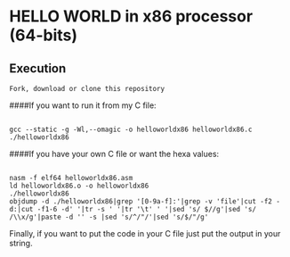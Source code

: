 # HELLO WORLD in x86 processor (64-bits)

## Execution

```
Fork, download or clone this repository
```

####If you want to run it from my C file:
```

gcc --static -g -Wl,--omagic -o helloworldx86 helloworldx86.c
./helloworldx86
```

####If you have your own C file or want the hexa values:
```

nasm -f elf64 helloworldx86.asm
ld helloworldx86.o -o helloworldx86
./helloworldx86
objdump -d ./helloworldx86|grep '[0-9a-f]:'|grep -v 'file'|cut -f2 -d:|cut -f1-6 -d' '|tr -s ' '|tr '\t' ' '|sed 's/ $//g'|sed 's/ /\\x/g'|paste -d '' -s |sed 's/^/"/'|sed 's/$/"/g'
```
Finally, if you want to put the code in your C file just put the output in your string. 

